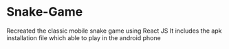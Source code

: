 # Snake-Game
Recreated the classic mobile snake game using React JS 
It includes the apk installation file which able to play in the android phone
